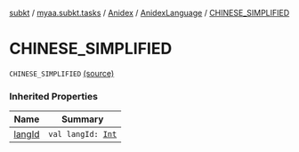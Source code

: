 [subkt](../../../index.md) / [myaa.subkt.tasks](../../index.md) / [Anidex](../index.md) / [AnidexLanguage](index.md) / [CHINESE_SIMPLIFIED](./-c-h-i-n-e-s-e_-s-i-m-p-l-i-f-i-e-d.md)

# CHINESE_SIMPLIFIED

`CHINESE_SIMPLIFIED` [(source)](https://github.com/Myaamori/SubKt/blob/0.1.4/src/main/kotlin/myaa/subkt/tasks/tasks.kt#L1066)

### Inherited Properties

| Name | Summary |
|---|---|
| [langId](lang-id.md) | `val langId: `[`Int`](https://kotlinlang.org/api/latest/jvm/stdlib/kotlin/-int/index.html) |
